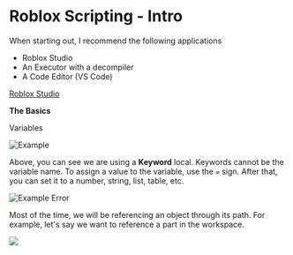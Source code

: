 # Roblox Scripting - Intro

When starting out, I recommend the following applications

- Roblox Studio
- An Executor with a decompiler 
- A Code Editor (VS Code)


[Roblox Studio](RobloxStudio.md)

**The Basics**

Variables

![Example](https://i.imgur.com/XiddUQP.png)

Above, you can see we are using a **Keyword** local.  Keywords cannot be the variable name.  To assign a value to the variable, use the `=` sign.  After that, you can set it to a number, string, list, table, etc.

![Example Error](https://i.imgur.com/HPq1QwW.png)

Most of the time, we will be referencing an object through its path.  For example, let's say we want to reference a part in the workspace.

![](https://i.imgur.com/f7XCbEH.png)


